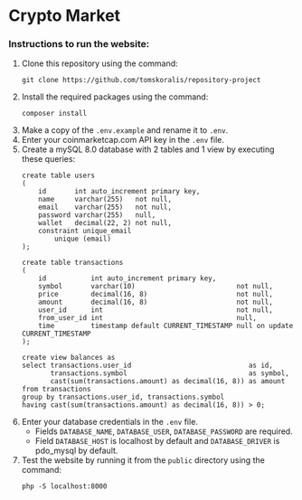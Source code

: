 # Crypto Market

### Instructions to run the website:

1. Clone this repository using the command:
   ```
   git clone https://github.com/tomskoralis/repository-project
   ```
2. Install the required packages using the command:
   ```
   composer install
   ```
3. Make a copy of the `.env.example` and rename it to `.env`.
4. Enter your coinmarketcap.com API key in the `.env` file.
5. Create a mySQL 8.0 database with 2 tables and 1 view by executing these queries:
   ```
   create table users
   (
       id       int auto_increment primary key,
       name     varchar(255)   not null,
       email    varchar(255)   not null,
       password varchar(255)   null,
       wallet   decimal(22, 2) not null,
       constraint unique_email
           unique (email)
   );
   ```
   ```
   create table transactions
   (
       id           int auto_increment primary key,
       symbol       varchar(10)                         not null,
       price        decimal(16, 8)                      not null,
       amount       decimal(16, 8)                      not null,
       user_id      int                                 not null,
       from_user_id int                                 null,
       time         timestamp default CURRENT_TIMESTAMP null on update CURRENT_TIMESTAMP
   );
   ```
   ```
   create view balances as
   select transactions.user_id                             as id,
          transactions.symbol                              as symbol,
          cast(sum(transactions.amount) as decimal(16, 8)) as amount
   from transactions
   group by transactions.user_id, transactions.symbol
   having cast(sum(transactions.amount) as decimal(16, 8)) > 0;
   ```
6. Enter your database credentials in the `.env` file.
    - Fields `DATABASE_NAME`, `DATABASE_USER`, `DATABASE_PASSWORD` are required.
    - Field `DATABASE_HOST` is localhost by default and `DATABASE_DRIVER` is pdo_mysql by default.
7. Test the website by running it from the `public` directory using the command:
   ```
   php -S localhost:8000
   ```
